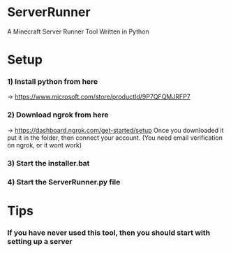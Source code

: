 # ServerRunner
A Minecraft Server Runner Tool Written in Python

# Setup

### 1) Install python from here
-> https://www.microsoft.com/store/productId/9P7QFQMJRFP7

### 2) Download ngrok from here
-> https://dashboard.ngrok.com/get-started/setup
Once you downloaded it put it in the folder, then connect your account.
(You need email verification on ngrok, or it wont work)

### 3) Start the installer.bat

### 4) Start the ServerRunner.py file

# Tips

### If you have never used this tool, then you should start with setting up a server
